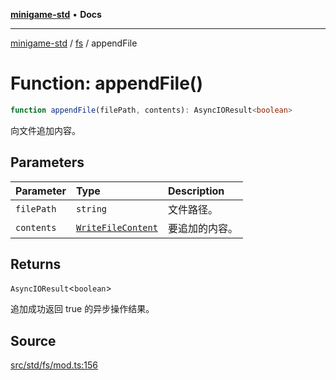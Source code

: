 [**minigame-std**](../../../README.md) • **Docs**

***

[minigame-std](../../../README.md) / [fs](../README.md) / appendFile

# Function: appendFile()

```ts
function appendFile(filePath, contents): AsyncIOResult<boolean>
```

向文件追加内容。

## Parameters

| Parameter | Type | Description |
| :------ | :------ | :------ |
| `filePath` | `string` | 文件路径。 |
| `contents` | [`WriteFileContent`](../type-aliases/WriteFileContent.md) | 要追加的内容。 |

## Returns

`AsyncIOResult`\<`boolean`\>

追加成功返回 true 的异步操作结果。

## Source

[src/std/fs/mod.ts:156](https://github.com/JiangJie/minigame-std/blob/1bf3ee8cf3321353e47e032c8721e63dd3e21497/src/std/fs/mod.ts#L156)
